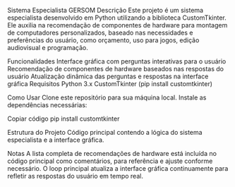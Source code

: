 Sistema Especialista GERSOM
Descrição
Este projeto é um sistema especialista desenvolvido em Python utilizando a biblioteca CustomTkinter. Ele auxilia na recomendação de componentes de hardware para montagem de computadores personalizados, baseado nas necessidades e preferências do usuário, como orçamento, uso para jogos, edição audiovisual e programação.

Funcionalidades
Interface gráfica com perguntas interativas para o usuário
Recomendação de componentes de hardware baseados nas respostas do usuário
Atualização dinâmica das perguntas e respostas na interface gráfica
Requisitos
Python 3.x
CustomTkinter (pip install customtkinter)

Como Usar
Clone este repositório para sua máquina local.
Instale as dependências necessárias:

Copiar código
pip install customtkinter

Estrutura do Projeto
Código principal contendo a lógica do sistema especialista e a interface gráfica.

Notas
A lista completa de recomendações de hardware está incluída no código principal como comentários, para referência e ajuste conforme necessário.
O loop principal atualiza a interface gráfica continuamente para refletir as respostas do usuário em tempo real.
